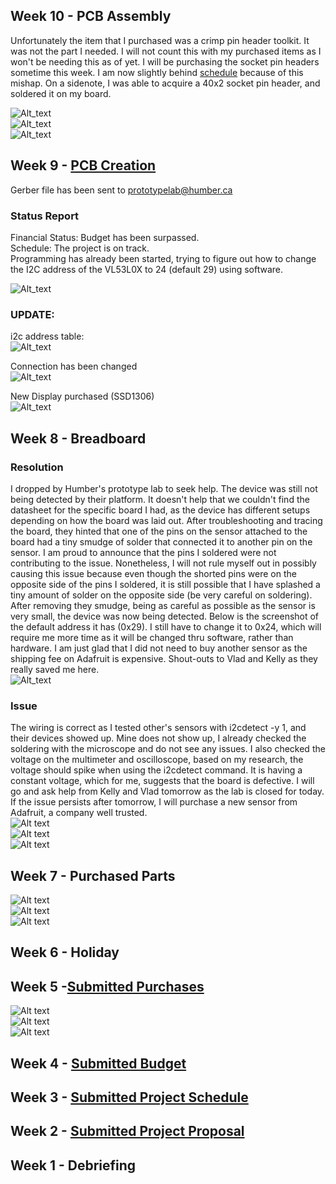 ## Week 10 - PCB Assembly
Unfortunately the item that I purchased was a crimp pin header toolkit.
It was not the part I needed.
I will not count this with my purchased items as I won't be needing this as of yet.
I will be purchasing the socket pin headers sometime this week.
I am now slightly behind [schedule](https://github.com/AldousMendoza/ObstructionSensor/blob/master/ProjectDocumentation/Project%20Schedule.mpp) because of this mishap.
On a sidenote, I was able to acquire a 40x2 socket pin header, and soldered it on my board.

![Alt_text](https://github.com/AldousMendoza/ObstructionSensor/blob/master/ProjectDocumentation/Purchases/PCB%20semi-soldered.jpg?raw=true)  
![Alt_text](https://github.com/AldousMendoza/ObstructionSensor/blob/master/ProjectDocumentation/Purchases/f-f%20crimp%20header.jpg?raw=true)  
![Alt_text](https://github.com/AldousMendoza/ObstructionSensor/blob/master/ProjectDocumentation/Purchases/m-m%20crimp%20header.jpg?raw=true)

## Week 9 - [PCB Creation](https://github.com/AldousMendoza/ObstructionSensor/blob/master/ProjectDocumentation/Obstruction%20Sensor%20PCB%20Sketch.fzz)
Gerber file has been sent to prototypelab@humber.ca

### Status Report
Financial Status: Budget has been surpassed.  
Schedule: The project is on track.  
Programming has already been started, trying to figure out how to change the I2C address of the VL53L0X to 24 (default 29) using software.  

![Alt_text](https://github.com/AldousMendoza/ObstructionSensor/blob/master/ProjectDocumentation/Obstruction%20Sensor%20PCB%20Sketch_pcb.png?raw=true)  

### UPDATE:  
i2c address table:  
![Alt_text](https://github.com/AldousMendoza/ObstructionSensor/blob/master/ProjectDocumentation/Purchases/i2cNEW.jpg?raw=true)  

Connection has been changed  
![Alt_text](https://github.com/AldousMendoza/ObstructionSensor/blob/master/ProjectDocumentation/Purchases/circuit.jpg?raw=true)  

New Display purchased (SSD1306)  
![Alt_text](https://github.com/AldousMendoza/ObstructionSensor/blob/master/ProjectDocumentation/Purchases/ssd1306.jpg?raw=true)

## Week 8 - Breadboard

### Resolution
I dropped by Humber's prototype lab to seek help.
The device was still not being detected by their platform.
It doesn't help that we couldn't find the datasheet for the specific board I had, as the device has different setups depending on how the board was laid out.
After troubleshooting and tracing the board, they hinted that one of the pins on the sensor attached to the board had a tiny smudge of solder that connected it to another pin on the sensor.
I am proud to announce that the pins I soldered were not contributing to the issue.
Nonetheless, I will not rule myself out in possibly causing this issue because even though the shorted pins were on the opposite side of the pins I soldered, it is still possible that I have splashed a tiny amount of solder on the opposite side (be very careful on soldering).
After removing they smudge, being as careful as possible as the sensor is very small, the device was now being detected.
Below is the screenshot of the default address it has (0x29).
I still have to change it to 0x24, which will require me more time as it will be changed thru software, rather than hardware.
I am just glad that I did not need to buy another sensor as the shipping fee on Adafruit is expensive.
Shout-outs to Vlad and Kelly as they really saved me here.  
![Alt_text](https://github.com/AldousMendoza/ObstructionSensor/blob/master/ProjectDocumentation/Purchases/defaultAddress.jpg?raw=true)


### Issue
The wiring is correct as I tested other's sensors with i2cdetect -y 1, and their devices showed up.
Mine does not show up, I already checked the soldering with the microscope and do not see any issues.
I also checked the voltage on the multimeter and oscilloscope, based on my research, the voltage should spike when using the i2cdetect command.
It is having a constant voltage, which for me, suggests that the board is defective.
I will go and ask help from Kelly and Vlad tomorrow as the lab is closed for today.
If the issue persists after tomorrow, I will purchase a new sensor from Adafruit, a company well trusted.  
![Alt text](https://github.com/AldousMendoza/ObstructionSensor/blob/master/ProjectDocumentation/Purchases/boardConnect.jpg?raw=true)  
![Alt text](https://github.com/AldousMendoza/ObstructionSensor/blob/master/ProjectDocumentation/Purchases/piConnect.jpg?raw=true)  
![Alt text](https://github.com/AldousMendoza/ObstructionSensor/blob/master/ProjectDocumentation/Purchases/wholeConnect.jpg?raw=true)

## Week 7 - Purchased Parts
![Alt text](https://github.com/AldousMendoza/ObstructionSensor/blob/master/ProjectDocumentation/Purchases/Display.jpg?raw=true)  
![Alt text](https://github.com/AldousMendoza/ObstructionSensor/blob/master/ProjectDocumentation/Purchases/Wires.jpg?raw=true)  
![Alt text](https://github.com/AldousMendoza/ObstructionSensor/blob/master/ProjectDocumentation/Purchases/ToF.jpg?raw=true)

## Week 6 - Holiday

## Week 5 -[Submitted Purchases](https://github.com/AldousMendoza/ObstructionSensor/blob/master/ProjectDocumentation/Purchases.docx)  
![Alt text](https://github.com/AldousMendoza/ObstructionSensor/blob/master/ProjectDocumentation/Purchases/4-Digit%207-Segment%20Display.png?raw=true)  
![Alt text](https://github.com/AldousMendoza/ObstructionSensor/blob/master/ProjectDocumentation/Purchases/Cables.png?raw=true)  
![Alt text](https://github.com/AldousMendoza/ObstructionSensor/blob/master/ProjectDocumentation/Purchases/ToF.png?raw=true)

## Week 4 - [Submitted Budget](https://github.com/AldousMendoza/ObstructionSensor/blob/master/ProjectDocumentation/Budget.xlsx)

## Week 3 - [Submitted Project Schedule](https://github.com/AldousMendoza/ObstructionSensor/blob/master/ProjectDocumentation/Project%20Schedule.mpp)

## Week 2 - [Submitted Project Proposal](https://github.com/AldousMendoza/ObstructionSensor/blob/master/ProjectDocumentation/Project%20Proposal.xlsx)

## Week 1 - Debriefing
